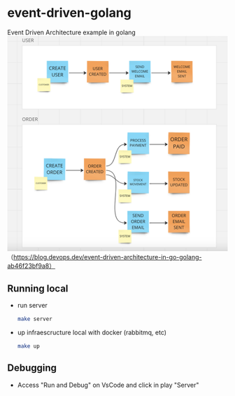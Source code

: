# event-driven-golang
Event Driven Architecture example in golang
![events diagram](https://github.com/NiltonMorais/event-driven-golang/blob/main/docs/events_diagram.png?raw=true)
（https://blog.devops.dev/event-driven-architecture-in-go-golang-ab46f23bf9a8）
## Running local
- run server
    ```sh
    make server
    ```

- up infraescructure local with docker (rabbitmq, etc)
    ```sh
    make up
    ```

## Debugging    
- Access "Run and Debug" on VsCode and click in play "Server"

